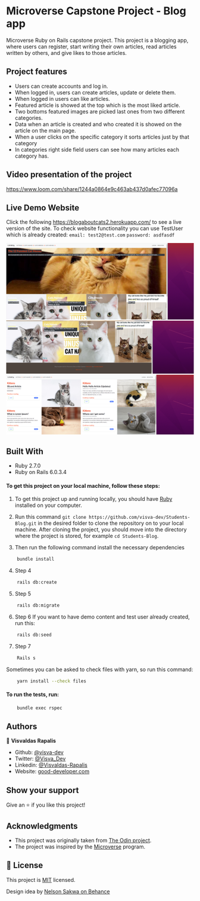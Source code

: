 # Microverse Capstone Project - Blog app
Microverse Ruby on Rails capstone project. This project is a blogging app, where users can register, start writing their own articles, read articles written by others, and give likes to those articles.

## Project features

- Users can create accounts and log in.
- When logged in, users can create articles, update or delete them.
- When logged in users can like articles.
- Featured article is showed at the top which is the most liked article.
- Two bottoms featured images are picked last ones from two different categories.
- Data when an article is created and who created it is showed on the article on the main page.
- When a user clicks on the specific category it sorts articles just by that category
- In categories right side field users can see how many articles each category has.

## Video presentation of the project

https://www.loom.com/share/1244a0864e9c463ab437d0afec77096a 

## Live Demo Website

Click the following https://blogaboutcats2.herokuapp.com/ to see a live version of the site.
To check website functionality you can use TestUser which is already created:
`email: test2@test.com`
`password: asdfasdf`


![screenshot](./app/assets/images/image6.png)<br>
![screenshot](./app/assets/images/image7.png)<br>
![screenshot](./app/assets/images/image8.png)<br>

## Built With
- Ruby 2.7.0
- Ruby on Rails 6.0.3.4

#### To get this project on your local machine, follow these steps:
1. To get this project up and running locally, you should have [Ruby](https://www.ruby-lang.org/en/) installed on your computer.

2. Run this command `git clone https://github.com/visva-dev/Students-Blog.git` in the desired folder to clone the repository on to your local machine.
After cloning the project, you should move into the directory where the project is stored, for example `cd Students-Blog`.

3. Then run the following command install the necessary dependencies

```bash
    bundle install
```

4. Step 4

```bash
    rails db:create
```

5. Step 5

```bash
    rails db:migrate
```

6. Step 6 If you want to have demo content and test user already created, run this:

```bash
    rails db:seed 
```

7. Step 7

```bash
    Rails s
```

Sometimes you can be asked to check files with yarn, so run this command:

```bash
    yarn install --check files 
```
#### To run the tests, run:
```bash
    bundle exec rspec
```

## Authors

👤 **Visvaldas Rapalis**

- Github: [@visva-dev](https://github.com/visva-dev)
- Twitter: [@Visva_Dev](https://twitter.com/Visva_Dev)
- Linkedin: [@Visvaldas-Rapalis](https://www.linkedin.com/in/visvaldas-rapalis/)
- Website: [good-developer.com](https://good-developer.com)

## Show your support

Give an ⭐️ if you like this project!

## Acknowledgments

- This project was originally taken from [The Odin project](https://www.theodinproject.com/courses/ruby-on-rails/lessons/your-first-rails-application-ruby-on-rails).
- The project was inspired by the [Microverse](https://www.microverse.org/) program.

## 📝 License

This project is [MIT](lic.url) licensed.

Design idea by [Nelson Sakwa on Behance](https://www.behance.net/sakwadesignstudio)